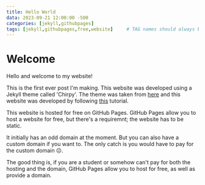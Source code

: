 ```yaml
---
title: Hello World
data: 2023-09-21 12:00:00 -500
categories: [jekyll,githubpages]
tags: [jekyll,githubpages,free,website]     # TAG names should always be lowercase
---
```


# Welcome

Hello and welcome to my website!

This is the first ever post I'm making. This website was developed using a Jekyll theme called 'Chirpy'. The theme was taken from [here](https://chirpy.cotes.page/posts/getting-started/) and this website was developed by following [this](https://technotim.live/posts/jekyll-docs-site/) tutorial.

This website is hosted for free on GitHub Pages. GitHub Pages allow you to host a website for free, but there's a requiremnt; the website has to be static.

It initially has an odd domain at the moment. But you can also have a custom domain if you want to. The only catch is you would have to pay for the custom domain ☹️.

The good thing is, if you are a student or somehow can't pay for both the hosting and the domain, GitHub Pages allow you to host for free, as well as provide a domain.